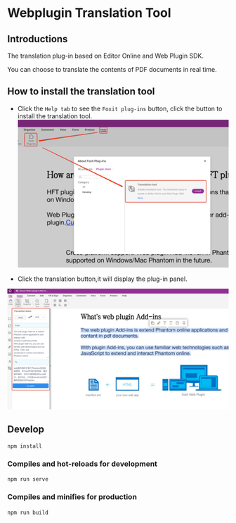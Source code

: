 # Webplugin Translation Tool


## Introductions
The translation plug-in based on Editor Online and Web Plugin SDK.

You can choose to translate the contents of PDF documents in real time.


## How to install the translation tool

+ Click the `Help tab` to see the `Foxit plug-ins` button, click the button to install the translation tool.
![image-png](./docs/image-20220314095643680.png)

+ Click the translation button,it will display the plug-in panel.

![image-png_1](./docs/image-20220314095643791.png)

## Develop
```
npm install
```

### Compiles and hot-reloads for development
```
npm run serve
```

### Compiles and minifies for production
```
npm run build
```




